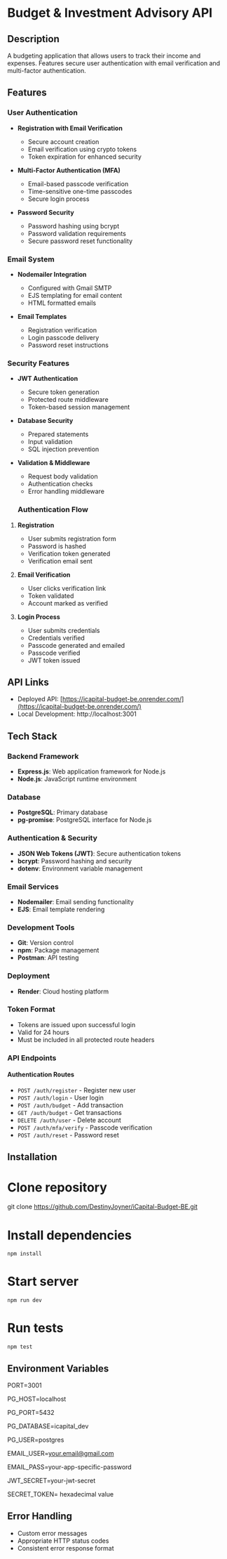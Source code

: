 # Budget & Investment Advisory API

## Description
A budgeting application that allows users to track their income and expenses. Features secure user authentication with email verification and multi-factor authentication. 

## Features

### User Authentication
- **Registration with Email Verification**
  - Secure account creation
  - Email verification using crypto tokens
  - Token expiration for enhanced security

- **Multi-Factor Authentication (MFA)**
  - Email-based passcode verification
  - Time-sensitive one-time passcodes
  - Secure login process

- **Password Security**
  - Password hashing using bcrypt
  - Password validation requirements
  - Secure password reset functionality

### Email System
- **Nodemailer Integration**
  - Configured with Gmail SMTP
  - EJS templating for email content
  - HTML formatted emails

- **Email Templates**
  - Registration verification
  - Login passcode delivery
  - Password reset instructions

### Security Features
- **JWT Authentication**
  - Secure token generation
  - Protected route middleware
  - Token-based session management

- **Database Security**
  - Prepared statements
  - Input validation
  - SQL injection prevention

- **Validation & Middleware**
  - Request body validation
  - Authentication checks
  - Error handling middleware

  ### Authentication Flow
1. **Registration**
   - User submits registration form
   - Password is hashed
   - Verification token generated
   - Verification email sent

2. **Email Verification**
   - User clicks verification link
   - Token validated
   - Account marked as verified

3. **Login Process**
   - User submits credentials
   - Credentials verified
   - Passcode generated and emailed
   - Passcode verified
   - JWT token issued

## API Links
- Deployed API: [https://icapital-budget-be.onrender.com/](https://icapital-budget-be.onrender.com/)
- Local Development: http://localhost:3001

## Tech Stack
### Backend Framework
- **Express.js**: Web application framework for Node.js
- **Node.js**: JavaScript runtime environment

### Database
- **PostgreSQL**: Primary database
- **pg-promise**: PostgreSQL interface for Node.js

### Authentication & Security
- **JSON Web Tokens (JWT)**: Secure authentication tokens
- **bcrypt**: Password hashing and security
- **dotenv**: Environment variable management

### Email Services
- **Nodemailer**: Email sending functionality
- **EJS**: Email template rendering

### Development Tools
- **Git**: Version control
- **npm**: Package management
- **Postman**: API testing

### Deployment
- **Render**: Cloud hosting platform


### Token Format
- Tokens are issued upon successful login
- Valid for 24 hours
- Must be included in all protected route headers

### API Endpoints

#### Authentication Routes
- `POST /auth/register` - Register new user
- `POST /auth/login` - User login
- `POST /auth/budget` - Add transaction
- `GET /auth/budget` - Get transactions
- `DELETE /auth/user` - Delete account
- `POST /auth/mfa/verify` - Passcode verification
- `POST /auth/reset` - Password reset

## Installation

# Clone repository
git clone https://github.com/DestinyJoyner/iCapital-Budget-BE.git

# Install dependencies
`npm install`

# Start server
`npm run dev`

# Run tests
`npm test`

## Environment Variables
PORT=3001

PG_HOST=localhost

PG_PORT=5432

PG_DATABASE=icapital_dev

PG_USER=postgres

EMAIL_USER=your.email@gmail.com

EMAIL_PASS=your-app-specific-password

JWT_SECRET=your-jwt-secret

SECRET_TOKEN= hexadecimal value

## Error Handling
- Custom error messages
- Appropriate HTTP status codes
- Consistent error response format
